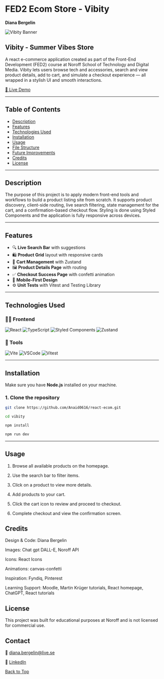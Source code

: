# FED2 Ecom Store - Vibity

**Diana Bergelin**

![Vibity Banner]()

## Vibity - Summer Vibes Store

A react e-commerce application created as part of the Front-End Development (FED2) course at Noroff School of Technology and Digital Media. Vibity lets users browse tech and accessories, search and view product details, add to cart, and simulate a checkout experience — all wrapped in a stylish UI and smooth interactions.

[🔗 Live Demo](https://vibitystore.netlify.app/)

---

## Table of Contents

- [Description](#description)
- [Features](#features)
- [Technologies Used](#technologies-used)
- [Installation](#installation)
- [Usage](#usage)
- [File Structure](#file-structure)
- [Future Improvements](#future-improvements)
- [Credits](#credits)
- [License](#license)

---

## Description

The purpose of this project is to apply modern front-end tools and workflows to build a product listing site from scratch. It supports product discovery, client-side routing, live search filtering, state management for the cart, and a confirmation-based checkout flow. Styling is done using Styled Components and the application is fully responsive across devices.

---

## Features

- 🔍 **Live Search Bar** with suggestions
- 🛍️ **Product Grid** layout with responsive cards
- 🛒 **Cart Management** with Zustand
- 🖼️ **Product Details Page** with routing
- ✅ **Checkout Success Page** with confetti animation
- 📱 **Mobile-First Design**
- ⚙️ **Unit Tests** with Vitest and Testing Library

---

## Technologies Used

### 🧑‍💻 Frontend

![React](https://img.shields.io/badge/-React-61DAFB?logo=react&logoColor=black&style=for-the-badge)
![TypeScript](https://img.shields.io/badge/-TypeScript-3178C6?logo=typescript&logoColor=white&style=for-the-badge)
![Styled Components](https://img.shields.io/badge/-Styled%20Components-db7093?logo=styled-components&logoColor=white&style=for-the-badge)
![Zustand](https://img.shields.io/badge/-Zustand-000000?logo=react&logoColor=white&style=for-the-badge)

### 🔧 Tools

![Vite](https://img.shields.io/badge/-Vite-646CFF?logo=vite&logoColor=white&style=for-the-badge)
![VSCode](https://img.shields.io/badge/-VSCode-007ACC?logo=visual-studio-code&logoColor=white&style=for-the-badge)
![Vitest](https://img.shields.io/badge/-Vitest-6E9F18?logo=vitest&logoColor=white&style=for-the-badge)

---

## Installation

Make sure you have **Node.js** installed on your machine.

### 1. Clone the repository

```bash
git clone https://github.com/Anaid0616/react-ecom.git
```

```bash
cd vibity
```

```bash
npm install
```

```bash
npm run dev
```

---

## Usage

1. Browse all available products on the homepage.

2. Use the search bar to filter items.

3. Click on a product to view more details.

4. Add products to your cart.

5. Click the cart icon to review and proceed to checkout.

6. Complete checkout and view the confirmation screen.

## Credits

Design & Code: Diana Bergelin

Images: Chat gpt DALL-E, Noroff API

Icons: React Icons

Animations: canvas-confetti

Inspiration: Fyndiq, Pinterest

Learning Support: Moodle, Martin Krüger tutorials, React homepage, ChatGPT, React tutorials

## License

This project was built for educational purposes at Noroff and is not licensed for commercial use.

## Contact

📧 diana.bergelin@live.se

🔗 [LinkedIn](https://www.linkedin.com/in/diana-b-4209a72ba/)

[Back to Top](#FED2-Ecom-Store-Vibity)
